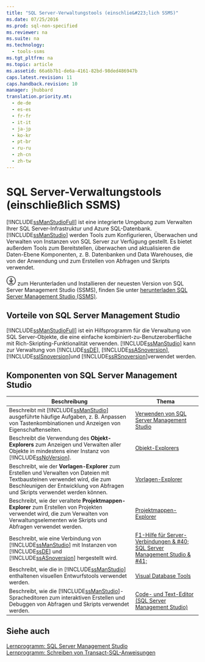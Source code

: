 ```yaml
---
title: "SQL Server-Verwaltungstools (einschlie&#223;lich SSMS)"
ms.date: 07/25/2016
ms.prod: sql-non-specified
ms.reviewer: na
ms.suite: na
ms.technology: 
  - tools-ssms
ms.tgt_pltfrm: na
ms.topic: article
ms.assetid: 66a6b7b1-de6a-4161-82bd-98ded486947b
caps.latest.revision: 11
caps.handback.revision: 10
manager: jhubbard
translation.priority.mt: 
  - de-de
  - es-es
  - fr-fr
  - it-it
  - ja-jp
  - ko-kr
  - pt-br
  - ru-ru
  - zh-cn
  - zh-tw
---
```

# SQL Server-Verwaltungstools (einschlie&#223;lich SSMS)
[!INCLUDE[ssManStudioFull](../content/includes/ssManStudioFull_md.md)] ist eine integrierte Umgebung zum Verwalten Ihrer SQL Server-Infrastruktur und Azure SQL-Datenbank. [!INCLUDE[ssManStudio](../content/includes/ssManStudio_md.md)] werden Tools zum Konfigurieren, Überwachen und Verwalten von Instanzen von SQL Server zur Verfügung gestellt. Es bietet außerdem Tools zum Bereitstellen, überwachen und aktualisieren die Daten\-Ebene Komponenten, z. B. Datenbanken und Data Warehouses, die von der Anwendung und zum Erstellen von Abfragen und Skripts verwendet.  
  
[![Wechseln Sie zur Downloadseite](../content/media/download.png)](https://msdn.microsoft.com/library/mt238290.aspx) zum Herunterladen und Installieren der neuesten Version von SQL Server Management Studio (SSMS), finden Sie unter [herunterladen SQL Server Management Studio (SSMS)](https://msdn.microsoft.com/library/mt238290.aspx).  
  
## Vorteile von SQL Server Management Studio  
[!INCLUDE[ssManStudioFull](../content/includes/ssManStudioFull_md.md)] ist ein Hilfsprogramm für die Verwaltung von SQL Server-Objekte, die eine einfache kombiniert\-zu\-Benutzeroberfläche mit Rich-Skripting-Funktionalität verwenden. [!INCLUDE[ssManStudio](../content/includes/ssManStudio_md.md)] kann zur Verwaltung von [!INCLUDE[ssDE](../content/includes/ssDE_md.md)], [!INCLUDE[ssASnoversion](../content/includes/ssASnoversion_md.md)], [!INCLUDE[ssISnoversion](../content/includes/ssISnoversion_md.md)]und [!INCLUDE[ssRSnoversion](../content/includes/ssRSnoversion_md.md)]verwendet werden.  
  
## Komponenten von SQL Server Management Studio  
  
|Beschreibung|Thema|  
|---------------|---------|  
|Beschreibt mit [!INCLUDE[ssManStudio](../content/includes/ssManStudio_md.md)] ausgeführte häufige Aufgaben, z. B. Anpassen von Tastenkombinationen und Anzeigen von Eigenschaftenseiten.|[Verwenden von SQL Server Management Studio](../content/Use-SQL-Server-Management-Studio.md)|  
|Beschreibt die Verwendung des **Objekt-Explorers** zum Anzeigen und Verwalten aller Objekte in mindestens einer Instanz von [!INCLUDE[ssNoVersion](../content/includes/ssNoVersion_md.md)].|[Objekt-Explorers](../content/Object-Explorer.md)|  
|Beschreibt, wie der **Vorlagen-Explorer** zum Erstellen und Verwalten von Dateien mit Textbausteinen verwendet wird, die zum Beschleunigen der Entwicklung von Abfragen und Skripts verwendet werden können.|[Vorlagen-Explorer](../content/Template-Explorer.md)|  
|Beschreibt, wie der veraltete **Projektmappen-Explorer** zum Erstellen von Projekten verwendet wird, die zum Verwalten von Verwaltungselementen wie Skripts und Abfragen verwendet werden.|[Projektmappen-Explorer](../content/Solution-Explorer.md)|  
|Beschreibt, wie eine Verbindung von [!INCLUDE[ssManStudio](../content/includes/ssManStudio_md.md)] mit Instanzen von [!INCLUDE[ssDE](../content/includes/ssDE_md.md)] und [!INCLUDE[ssASnoversion](../content/includes/ssASnoversion_md.md)] hergestellt wird.|[F1-Hilfe für Server-Verbindungen & #40; SQL Server Management Studio & #41;](../content/F1-Help-for-Server-Connections--SQL-Server-Management-Studio-.md)|  
|Beschreibt, wie die in [!INCLUDE[ssManStudio](../content/includes/ssManStudio_md.md)] enthaltenen visuellen Entwurfstools verwendet werden.|[Visual Database Tools](../content/Visual-Database-Tools.md)|  
|Beschreibt, wie die [!INCLUDE[ssManStudio](../content/includes/ssManStudio_md.md)]-Spracheditoren zum interaktiven Erstellen und Debuggen von Abfragen und Skripts verwendet werden.|[Code- und Text-Editor (SQL Server Management Studio)](assetId:///062051e4-4b77-4969-98ae-d2547c24ce3e)|  
  
## Siehe auch  
[Lernprogramm: SQL Server Management Studio](assetId:///d2bade70-07cf-4d94-b5d2-88aecb538ed1)  
[Lernprogramm: Schreiben von Transact-SQL-Anweisungen](assetId:///2addc9be-67d0-423d-a457-192fe9d7d058)  
  
